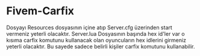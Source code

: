 # Fivem-Carfix
Dosyayı Resources dosyasının içine atıp Server.cfg üzerinden start vermeniz yeterli olacaktır. Server.lua Dosyasının başında hex id'ler var o kısıma carfix komutunu kullanacak olan oyuncuların hex idlerini girmeniz yeterli olacaktır. Bu sayede sadece belirli kişiler carfix komutunu kullanabilir.
